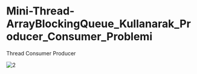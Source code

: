 # Mini-Thread-ArrayBlockingQueue_Kullanarak_Producer_Consumer_Problemi
Thread Consumer Producer

![2](https://user-images.githubusercontent.com/48295407/152641679-f9a00a67-673d-4651-8d04-7c48a6b74d9b.PNG)
